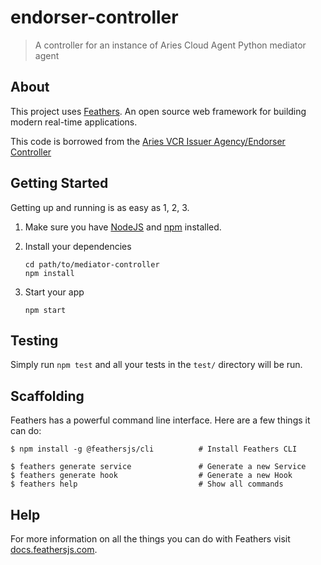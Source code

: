 # endorser-controller

> A controller for an instance of Aries Cloud Agent Python mediator agent

## About

This project uses [Feathers](http://feathersjs.com). An open source web framework for building modern real-time applications.

This code is borrowed from the [Aries VCR Issuer Agency/Endorser Controller](https://github.com/bcgov/aries-vcr-issuer-agency/tree/main/endorser)

## Getting Started

Getting up and running is as easy as 1, 2, 3.

1. Make sure you have [NodeJS](https://nodejs.org/) and [npm](https://www.npmjs.com/) installed.
2. Install your dependencies

   ```
   cd path/to/mediator-controller
   npm install
   ```

3. Start your app

   ```
   npm start
   ```

## Testing

Simply run `npm test` and all your tests in the `test/` directory will be run.

## Scaffolding

Feathers has a powerful command line interface. Here are a few things it can do:

```
$ npm install -g @feathersjs/cli          # Install Feathers CLI

$ feathers generate service               # Generate a new Service
$ feathers generate hook                  # Generate a new Hook
$ feathers help                           # Show all commands
```

## Help

For more information on all the things you can do with Feathers visit [docs.feathersjs.com](http://docs.feathersjs.com).
